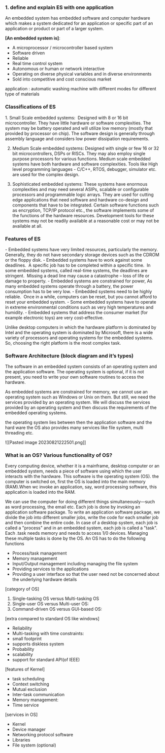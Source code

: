 <h3>1. define and explain ES with one application</h3>
An embedded system has embedded software and computer hardware which makes a system dedicated for an application or specific part of an application or product or part of a larger system.

**[An embedded system is]**:
- A microprocessor / microcontroller based system
- Software driven
- Reliable
- Real time control system
- Autonomous or human or network interactive
- Operating on diverse physical variables and in diverse environments
- Sold into competitive and cost conscious market

application :
automatic washing machine with different modes for different type of materials


<h3>Classifications of ES</h3>
1. Small Scale embedded systems: 
	Designed with 8 or 16 bit microcontroller. They have little hardware or software complexities. The system may be battery operated and will utilize low memory (mostly that provided by processor on chip). The software design is generally through assembly language and considers low power dissipation requirements.

2. Medium Scale embedded systems:
    Designed with single or few 16 or 32 bit microcontrollers, DSPs or RISCs. They may also employ single purpose processors for various functions. Medium scale embedded systems have both hardware and software complexities. Tools like High level programming languages - C/C++, RTOS, debugger, simulator etc. are used for the complex design.

3. Sophisticated embedded systems:
    These systems have enormous complexities and may need several ASIPs, scalable or configurable processors and programmable logic arrays. They are used for cutting edge applications that need software and hardware co-design and components that have to be integrated. Certain software functions such as encryption, TCP/IP protocol etc., the software implements some of the functions of the hardware resources. Development tools for these systems may not be readily available at a reasonable cost or may not be available at all.


<h3>Features of ES</h3>
- Embedded systems have very limited resources, particularly the memory.  Generally, they do not have secondary storage devices such as the CDROM or the floppy disk.
- Embedded systems have to work against some deadlines.  A specific job has to be completed within a specific time.  In some embedded systems, called real-time systems, the deadlines are stringent.  Missing a dead line may cause a catastrophe – loss of life or damage to property.
- Embedded systems are constrained for power, As many embedded systems operate through a battery, the power consumption has to be very low.
- Embedded systems need to be highly reliable.  Once in a while, computers can be reset, but you cannot afford to reset your embedded system.
- Some embedded systems have to operate in extreme environmental conditions such as very high temperatures and humidity.
- Embedded systems that address the consumer market (for example electronic toys) are very cost-effective.  

Unlike desktop computers in which the hardware platform is dominated by Intel and the operating system is dominated by Microsoft, there is a wide variety of processors and operating systems for the embedded systems.  So, choosing the right platform is the most complex task.


<h3>Software Architecture (block diagram and it’s types)
</h3>
The software in an embedded system consists of an operating system and the application software. The operating system is optional, if it is not present, you need to write your own software routines to access the hardware.

As embedded systems are constrained for memory, we cannot use an operating system such as Windows or Unix on them. But still, we need the services provided by an operating system. We will discuss the services provided by an operating system and then discuss the requirements of the embedded operating systems.

the operating system lies between then the application software and the hard ware
the OS also provides many services like file system, multi threading etc.


![[Pasted image 20230821222501.png]]

<h3>What is an OS? Various functionality of OS?</h3>
Every computing device, whether it is a mainframe, desktop computer or an embedded system, needs a piece of software using which the user interacts with the hardware. This software is the operating system (OS). the computer is switched on, first the OS is loaded into the main memory (RAM).When wc invoke an application, say, word processing software, this application is loaded into the RAM.

We can use the computer for doing different things simultaneously—such as word processing, the email etc. Each job is done by invoking an application software package. To write an application software package, we divide the job into different smaller jobs, write the code for each smaller job and then combine the entire code. In case of a desktop system, each job is called a "process" and in
an embedded system, each job is called a "task". Each .task needs memory and needs to access 1/0 devices. Managing these multiple tasks is done by the OS. An OS has to do the following functions
- Process/task management
- Memory management
- Input/Output management including managing the file system
- Providing services to the applications
- Providing a user interface so that the user need not be concerned about the underlying hardware details

[category of OS]
1. Single-tasking OS versus Multi-tasking OS
2. Single-user OS versus Multi-user OS:
3. Command-driven OS versus GUI-based OS:

[extra compared to standard OS like windows]
- Reliability
- Multi-tasking with time constraints:
- small footprint
- supports diskless system
- Probability
- scalability
- support for standard API(of IEEE)


[features of Kernel] 
- task scheduling
- Context switching
- Mutual exclusion
- Inter-task communication
- Memory management:
- Time service

[services in OS]
- Kernel
- Device manager
- Networking protocol software
- Libraries
- File system (optional)
